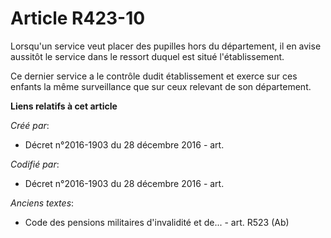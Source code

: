 # Article R423-10

Lorsqu'un service veut placer des pupilles hors du département, il en avise aussitôt le service dans le ressort duquel est
situé l'établissement.

Ce dernier service a le contrôle dudit établissement et exerce sur ces enfants la même surveillance que sur ceux relevant de
son département.

**Liens relatifs à cet article**

_Créé par_:

  - Décret n°2016-1903 du 28 décembre 2016 - art.

_Codifié par_:

  - Décret n°2016-1903 du 28 décembre 2016 - art.

_Anciens textes_:

  - Code des pensions militaires d'invalidité et de... - art. R523 (Ab)
